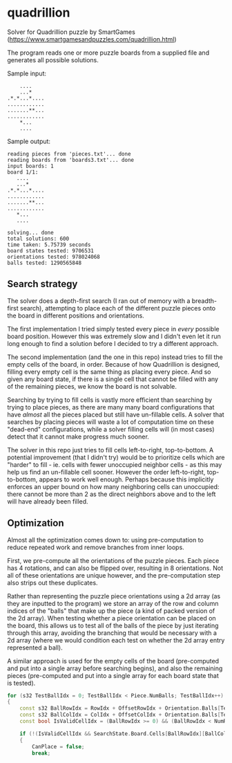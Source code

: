 # quadrillion
Solver for Quadrillion puzzle by SmartGames (https://www.smartgamesandpuzzles.com/quadrillion.html)

The program reads one or more puzzle boards from a supplied file and generates all possible solutions.

Sample input:
```
    ....
    ...*
.*.*...*....
............
.......**...
............
    *...
    ....
 ```
 
 Sample output:
 ```
 reading pieces from 'pieces.txt'... done
reading boards from 'boards3.txt'... done
input boards: 1
board 1/1:
    ....    
    ...*    
.*.*...*....
............
.......**...
............
    *...    
    ....    

solving... done
total solutions: 600
time taken: 5.75739 seconds
board states tested: 9706531
orientations tested: 978024068
balls tested: 1290565848
```

## Search strategy

The solver does a depth-first search (I ran out of memory with a breadth-first search), attempting to place each of the different puzzle pieces onto the board in different positions and orientations.

The first implementation I tried simply tested every piece in _every_ possible board position. However this was extremely slow and I didn't even let it run long enough to find a solution before I decided to try a different approach.

The second implementation (and the one in this repo) instead tries to fill the empty cells of the board, in order. Because of how Quadrillion is designed, filling every empty cell is the same thing as placing every piece. And so given any board state, if there is a single cell that cannot be filled with any of the remaining pieces, we know the board is not solvable.

Searching by trying to fill cells is vastly more efficient than searching by trying to place pieces, as there are many many board configurations that have _almost_ all the pieces placed but still have un-fillable cells. A solver that searches by placing pieces will waste a lot of computation time on these "dead-end" configurations, while a solver filling cells will (in most cases) detect that it cannot make progress much sooner.

The solver in this repo just tries to fill cells left-to-right, top-to-bottom. A potential improvement (that I didn't try) would be to prioritize cells which are "harder" to fill - ie. cells with fewer unoccupied neighbor cells - as this may help us find an un-fillable cell sooner. However the order left-to-right, top-to-bottom, appears to work well enough. Perhaps because this implicitly enforces an upper bound on how many neighboring cells can unoccupied: there cannot be more than 2 as the direct neighbors above and to the left will have already been filled.

## Optimization

Almost all the optimization comes down to: using pre-computation to reduce repeated work and remove branches from inner loops.

First, we pre-compute all the orientations of the puzzle pieces. Each piece has 4 rotations, and can also be flipped over, resulting in 8 orientations. Not all of these orientations are unique however, and the pre-computation step also strips out these duplicates.

Rather than representing the puzzle piece orientations using a 2d array (as they are inputted to the program) we store an array of the row and column indices of the "balls" that make up the piece (a kind of packed version of the 2d array). When testing whether a piece orientation can be placed on the board, this allows us to test all of the balls of the piece by just iterating through this array, avoiding the branching that would be necessary with a 2d array (where we would condition each test on whether the 2d array entry represented a ball).

A similar approach is used for the empty cells of the board (pre-computed and put into a single array before searching begins), and also the remaining pieces (pre-computed and put into a single array for each board state that is tested).

````C++
for (s32 TestBallIdx = 0; TestBallIdx < Piece.NumBalls; TestBallIdx++)
{
    const s32 BallRowIdx = RowIdx + OffsetRowIdx + Orientation.Balls[TestBallIdx].RowIdx;
    const s32 BallColIdx = ColIdx + OffsetColIdx + Orientation.Balls[TestBallIdx].ColIdx;
    const bool IsValidCellIdx = (BallRowIdx >= 0) && (BallRowIdx < NumRows) && (BallColIdx >= 0) && (BallColIdx < NumCols);

    if (!(IsValidCellIdx && SearchState.Board.Cells[BallRowIdx][BallColIdx] == cell_value::Empty))
    {
        CanPlace = false;
        break;
````


